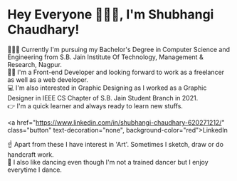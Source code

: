 # Hey Everyone 🙋🏼‍♀️, I'm Shubhangi Chaudhary!

👩🏼‍🎓 Currently I'm pursuing my Bachelor's Degree in Computer Science and Engineering from S.B. Jain Institute Of Technology, Management & Research, Nagpur.<br/>
👩🏼 I'm a Front-end Developer and looking forward to work as a freelancer as well as a web developer. <br/>
💻 I'm also interested in Graphic Designing as I worked as a Graphic Designer in IEEE CS Chapter of S.B. Jain Student Branch in 2021.<br/>
👉 I'm a quick learner and always ready to learn new stuffs.  <br/>

<!-- <a href='https://www.linkedin.com/in/shubhangi-chaudhary-620271212/'>
  <img align="left" width="22px" src="https://commons.wikimedia.org/wiki/File:LinkedIn_icon_circle.svg" />
</a> </br> -->
 
<a href="https://www.linkedin.com/in/shubhangi-chaudhary-620271212/" class="button" text-decoration="none", background-color="red">LinkedIn</a> </br>

☝️ Apart from these I have interest in 'Art'. Sometimes I sketch, draw or do handcraft work. </br>
💃 I also like dancing even though I'm not a trained dancer but I enjoy everytime I dance.
